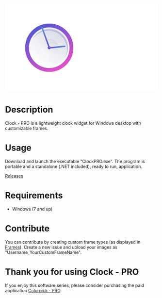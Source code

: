 <img src="https://raw.githubusercontent.com/jetspiking/ClockPRO/main/Press/Title.png">

# Description
Clock - PRO is a lightweight clock widget for Windows desktop with customizable frames.

# Usage
Download and launch the executable "ClockPRO.exe". The program is portable and a standalone (.NET included), ready to run, application.

[Releases](https://github.com/jetspiking/ClockPRO/releases)

# Requirements
- Windows (7 and up)

# Contribute
You can contribute by creating custom frame types (as displayed in [Frames](https://github.com/jetspiking/ClockPRO/Frames)). Create a new issue and upload your images as "Username_YourCustomFrameName".

# Thank you for using Clock - PRO
If you enjoy this software series, please consider purchasing the paid application [Colorpick - PRO](https://store.steampowered.com/app/1388790/Colorpick__PRO).
